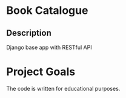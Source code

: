 # Book Catalogue

## Description
Django base app with RESTful API

# Project Goals

The code is written for educational purposes.
